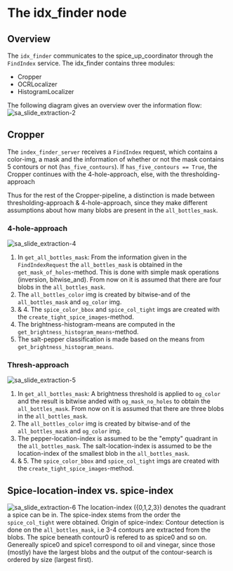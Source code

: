 # The idx_finder node
## Overview
The `idx_finder` communicates to the spice_up_coordinator through the `FindIndex` service.
The idx_finder contains three modules:
* Cropper
* OCRLocalizer
* HistogramLocalizer

The following diagram gives an overview over the information flow:
![sa_slide_extraction-2](https://github.com/user-attachments/assets/2a42cc32-e6af-4621-adc9-8cda157343b8)

## Cropper
The `index_finder_server` receives a `FindIndex` request, which contains a color-img, a mask and the information of whether or not the mask contains 5 contours or not (`has_five_contours`). If `has_five_contours == True`, the Cropper continues with the 4-hole-approach, else, with the thresholding-approach

Thus for the rest of the Cropper-pipeline, a distinction is made between thresholding-approach & 4-hole-approach, since they make different assumptions about how many blobs are present in the `all_bottles_mask`.

### 4-hole-approach
![sa_slide_extraction-4](https://github.com/user-attachments/assets/123fbb49-8d50-4082-89a6-78d806a3646c)
1. In `get_all_bottles_mask`: From the information given in the `FindIndexRequest` the `all_bottles_mask` is obtained in the `get_mask_of_holes`-method. This is done with simple mask operations (inversion, bitwise_and). From now on it is assumed that there are four blobs in the `all_bottles_mask`.
2. The `all_bottles_color` img is created by bitwise-and of the `all_bottles_mask` and `og_color` img.
3. & 4. The `spice_color_bbox` and `spice_col_tight` imgs are created with the `create_tight_spice_images`-method.  
5.  The brightness-histogram-means are computed in the `get_brightness_histogram_means`-method.
6.  The salt-pepper classification is made based on the means from `get_brightness_histogram_means`.

### Thresh-approach
![sa_slide_extraction-5](https://github.com/user-attachments/assets/44413717-0e95-4656-a05b-c084d974ae0f)
1. In `get_all_bottles_mask`: A brightness threshold is applied to `og_color` and the result is bitwise anded with `og_mask_no_holes` to obtain the `all_bottles_mask`.  From now on it is assumed that there are three blobs in the `all_bottles_mask`.
2. The `all_bottles_color` img is created by bitwise-and of the `all_bottles_mask` and `og_color` img.
3. The pepper-location-index is assumed to be the "empty" quadrant in the `all_bottles_mask`. The salt-location-index is assumed to be the location-index of the smallest blob in the `all_bottles_mask`.
4. & 5. The `spice_color_bbox` and `spice_col_tight` imgs are created with the `create_tight_spice_images`-method.

## Spice-location-index vs. spice-index
![sa_slide_extraction-6](https://github.com/user-attachments/assets/35ce1c53-4a76-4a2d-bddd-a9cafe3baf07)
The location-index ({0,1,2,3}) denotes the quadrant a spice can be in. The spice-index stems from the order the `spice_col_tight` were obtained. 
Origin of spice-index: Contour detection is done on the `all_bottles_mask`, i.e 3-4 contours are extracted from the blobs.
The spice beneath contour0 is refered to as spice0 and so on. Genereally spice0 and spice1 correspond to oil and vinegar, since those (mostly) have the largest blobs and the output of the contour-search is ordered by size (largest first).




